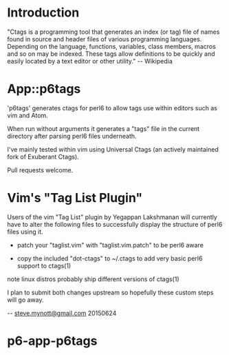 Introduction
============

"Ctags is a programming tool that generates an index (or tag) file of names
found in source and header files of various programming languages. Depending on
the language, functions, variables, class members, macros and so on may be
indexed. These tags allow definitions to be quickly and easily located by a
text editor or other utility." -- Wikipedia

App::p6tags
===========

'p6tags' generates ctags for perl6 to allow tags use within editors such as vim
and Atom.

When run without arguments it generates a "tags" file in the current directory
after parsing perl6 files underneath.

I've mainly tested within vim using Universal Ctags (an actively maintained
fork of Exuberant Ctags).

Pull requests welcome.

Vim's "Tag List Plugin"
=======================

Users of the vim "Tag List" plugin by Yegappan Lakshmanan will currently have
to alter the following files to successfully display the structure of perl6
files using it.

* patch your "taglist.vim" with "taglist.vim.patch" to be perl6 aware

* copy the included "dot-ctags" to ~/.ctags to add very basic perl6 support to ctags(1)

note linux distros probably ship different versions of ctags(1)

I plan to submit both changes upstream so hopefully these custom steps will go away.

-- steve.mynott@gmail.com 20150624
# p6-app-p6tags
